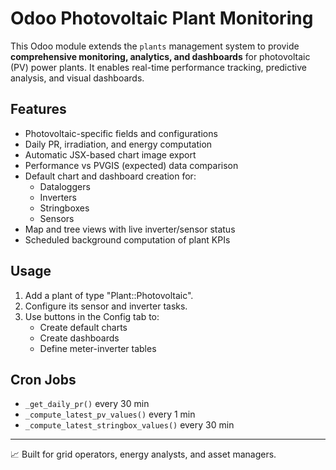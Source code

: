 # Odoo Photovoltaic Plant Monitoring

This Odoo module extends the `plants` management system to provide **comprehensive monitoring, analytics, and dashboards** for photovoltaic (PV) power plants. It enables real-time performance tracking, predictive analysis, and visual dashboards.

## Features

- Photovoltaic-specific fields and configurations
- Daily PR, irradiation, and energy computation
- Automatic JSX-based chart image export
- Performance vs PVGIS (expected) data comparison
- Default chart and dashboard creation for:
  - Dataloggers
  - Inverters
  - Stringboxes
  - Sensors
- Map and tree views with live inverter/sensor status
- Scheduled background computation of plant KPIs

## Usage

1. Add a plant of type "Plant::Photovoltaic".
2. Configure its sensor and inverter tasks.
3. Use buttons in the Config tab to:
   - Create default charts
   - Create dashboards
   - Define meter-inverter tables

## Cron Jobs

- `_get_daily_pr()` every 30 min
- `_compute_latest_pv_values()` every 1 min
- `_compute_latest_stringbox_values()` every 30 min

---

📈 Built for grid operators, energy analysts, and asset managers.
